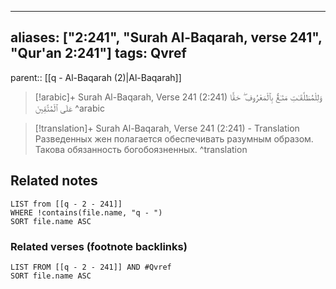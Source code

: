 
---
aliases: ["2:241", "Surah Al-Baqarah, verse 241", "Qur'an 2:241"]
tags: Qvref
---

parent:: [[q - Al-Baqarah (2)|Al-Baqarah]]

> [!arabic]+ Surah Al-Baqarah, Verse 241 (2:241)
> <span class="quran-arabic">وَلِلْمُطَلَّقَـٰتِ مَتَـٰعٌۢ بِٱلْمَعْرُوفِ ۖ حَقًّا عَلَى ٱلْمُتَّقِينَ</span>
^arabic

> [!translation]+ Surah Al-Baqarah, Verse 241 (2:241) - Translation
> Разведенных жен полагается обеспечивать разумным образом. Такова обязанность богобоязненных.
^translation



## Related notes
```dataview
LIST from [[q - 2 - 241]]
WHERE !contains(file.name, "q - ")
SORT file.name ASC
```

### Related verses (footnote backlinks)
```dataview
LIST FROM [[q - 2 - 241]] AND #Qvref
SORT file.name ASC
```

